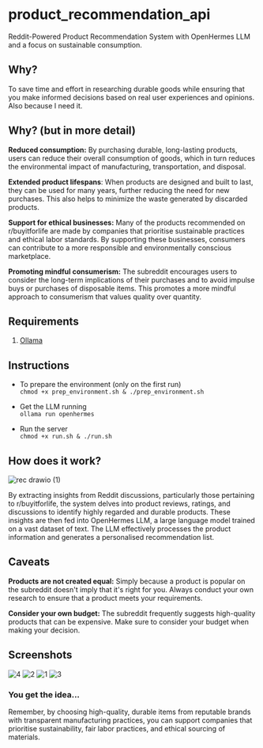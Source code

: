 # product_recommendation_api
Reddit-Powered Product Recommendation System with OpenHermes LLM and a focus on sustainable consumption.

## Why?

To save time and effort in researching durable goods while ensuring that you make informed decisions based on real user experiences and opinions. Also because I need it.

## Why? (but in more detail)

**Reduced consumption:** By purchasing durable, long-lasting products, users can reduce their overall consumption of goods, which in turn reduces the environmental impact of manufacturing, transportation, and disposal.

**Extended product lifespans**: When products are designed and built to last, they can be used for many years, further reducing the need for new purchases. This also helps to minimize the waste generated by discarded products.

**Support for ethical businesses:** Many of the products recommended on r/buyitforlife are made by companies that prioritise sustainable practices and ethical labor standards. By supporting these businesses, consumers can contribute to a more responsible and environmentally conscious marketplace.

**Promoting mindful consumerism:** The subreddit encourages users to consider the long-term implications of their purchases and to avoid impulse buys or purchases of disposable items. This promotes a more mindful approach to consumerism that values quality over quantity.

## Requirements

1. [Ollama](https://ollama.ai/)

## Instructions

* To prepare the environment (only on the first run)   
`chmod +x prep_environment.sh & ./prep_environment.sh`

* Get the LLM running   
`ollama run openhermes`

* Run the server   
`chmod +x run.sh & ./run.sh`


## How does it work?

![rec drawio (1)](https://github.com/smellycloud/product_recommendation_api/assets/52908667/afb80010-f687-4d48-b189-74d0de0285d7)

By extracting insights from Reddit discussions, particularly those pertaining to r/buyitforlife, the system delves into product reviews, ratings, and discussions to identify highly regarded and durable products. These insights are then fed into OpenHermes LLM, a large language model trained on a vast dataset of text. The LLM effectively processes the product information and generates a personalised recommendation list.

## Caveats

**Products are not created equal:** Simply because a product is popular on the subreddit doesn't imply that it's right for you. Always conduct your own research to ensure that a product meets your requirements.

**Consider your own budget:** The subreddit frequently suggests high-quality products that can be expensive. Make sure to consider your budget when making your decision.


## Screenshots
![4](https://github.com/smellycloud/product_recommendation_api/assets/52908667/13a6756f-b63f-40f5-8dab-8486ebc44087)
![2](https://github.com/smellycloud/product_recommendation_api/assets/52908667/195efa43-5c99-45dc-a737-c90f641a8bdb)
![1](https://github.com/smellycloud/product_recommendation_api/assets/52908667/61bc87cd-ebf5-46fd-986e-745534b3758d)
![3](https://github.com/smellycloud/product_recommendation_api/assets/52908667/b0475e64-5d48-446b-936f-d8f02af5c115)

### You get the idea...
Remember, by choosing high-quality, durable items from reputable brands with transparent manufacturing practices, you can support companies that prioritise sustainability, fair labor practices, and ethical sourcing of materials.
